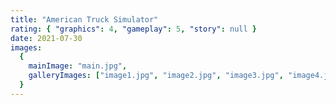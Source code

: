 ```yaml
---
title: "American Truck Simulator"
rating: { "graphics": 4, "gameplay": 5, "story": null }
date: 2021-07-30
images:
  {
    mainImage: "main.jpg",
    galleryImages: ["image1.jpg", "image2.jpg", "image3.jpg", "image4.jpg", "image5.jpg"],
  }
---
```


